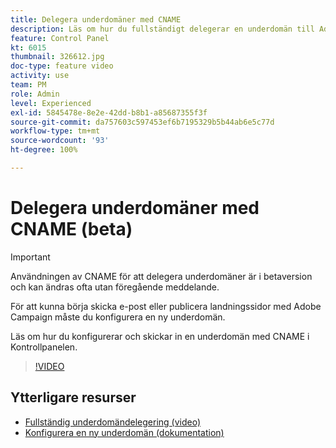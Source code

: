 ```yaml
---
title: Delegera underdomäner med CNAME
description: Läs om hur du fullständigt delegerar en underdomän till Adobe Campaign.
feature: Control Panel
kt: 6015
thumbnail: 326612.jpg
doc-type: feature video
activity: use
team: PM
role: Admin
level: Experienced
exl-id: 5845478e-8e2e-42dd-b8b1-a85687355f3f
source-git-commit: da757603c597453ef6b7195329b5b44ab6e5c77d
workflow-type: tm+mt
source-wordcount: '93'
ht-degree: 100%

---
```


# Delegera underdomäner med CNAME (beta)

>[!IMPORTANT]
>
> Användningen av CNAME för att delegera underdomäner är i betaversion och kan ändras ofta utan föregående meddelande.

För att kunna börja skicka e-post eller publicera landningssidor med Adobe Campaign måste du konfigurera en ny underdomän.

Läs om hur du konfigurerar och skickar in en underdomän med CNAME i Kontrollpanelen.

>[!VIDEO](https://video.tv.adobe.com/v/326612?quality=12)

## Ytterligare resurser

* [Fullständig underdomändelegering (video)](./subdomain-delegation.md)
* [Konfigurera en ny underdomän (dokumentation)](https://experienceleague.adobe.com/docs/control-panel/using/subdomains-and-certificates/setting-up-new-subdomain.html?lang=sv)

